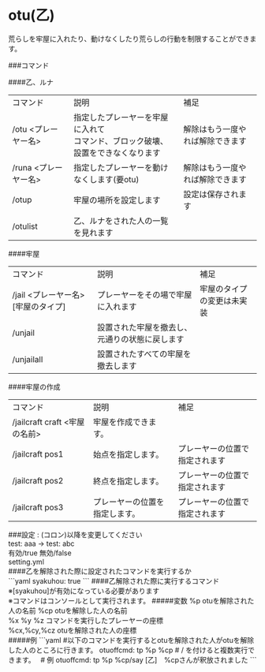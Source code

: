 otu(乙)
===

荒らしを牢屋に入れたり、動けなくしたり荒らしの行動を制限することができます。<br/>

###コマンド

####乙、ルナ
<table>
  <tr>
    <td>コマンド</td>
    <td>説明</td>
    <td>補足</td>
  </tr>
  <tr>
    <td>/otu &lt;プレーヤー名&gt;</td>
    <td>指定したプレーヤーを牢屋に入れて<br/>コマンド、ブロック破壊、設置をできなくなります</td>
    <td>解除はもう一度やれば解除できます</td>
  </tr>
  <tr>
    <td>/runa &lt;プレーヤー名&gt;</td>
    <td>指定したプレーヤーを動けなくします(要otu)</td>
    <td>解除はもう一度やれば解除できます</td>
  </tr>
 <tr>
    <td>/otup</td>
    <td>牢屋の場所を設定します</td>
    <td>設定は保存されます</td>
  </tr>
  <tr>
    <td>/otulist</td>
    <td>乙、ルナをされた人の一覧を見れます</td>
    <td></td>
  </tr>
</table>
####牢屋
<table>
  <tr>
    <td>コマンド</td>
    <td>説明</td>
    <td>補足</td>
  </tr>
 <tr>
    <td>/jail &lt;プレーヤー名&gt; [牢屋のタイプ]</td>
    <td>プレーヤーをその場で牢屋に入れます</td>
    <td>牢屋のタイプの変更は未実装</td>
  </tr>
  <tr>
    <td>/unjail</td>
    <td>設置された牢屋を撤去し、元通りの状態に戻します</td>
    <td></td>
  </tr>
  <tr>
    <td>/unjailall</td>
    <td>設置されたすべての牢屋を撤去します</td>
    <td></td>
  </tr>
</table>
####牢屋の作成
<table>
  <tr>
    <td>コマンド</td>
    <td>説明</td>
    <td>補足</td>
  </tr>
  <tr>
    <td>/jailcraft craft &lt;牢屋の名前&gt;</td>
    <td>牢屋を作成できます。</td>
    <td></td>
  </tr>
   <tr>
    <td>/jailcraft pos1</td>
    <td>始点を指定します。</td>
    <td>プレーヤーの位置で指定されます</td>
  </tr>
  <tr>
    <td>/jailcraft pos2</td>
    <td>終点を指定します。</td>
    <td>プレーヤーの位置で指定されます</td>
  </tr>
   <tr>
    <td>/jailcraft pos3</td>
    <td>プレーヤーの位置を指定します。</td>
    <td>プレーヤーの位置で指定されます</td>
  </tr>
</table>
###設定
 : (コロン)以降を変更してください<br/>
test: aaa -> test: abc <br/>
有効/true 無効/false<br/>
setting.yml<br/>
####乙を解除された際に設定されたコマンドを実行するか<br/>
```yaml
syakuhou: true
```
####乙解除された際に実行するコマンド<br/>
※[syakuhou]が有効になっている必要があります<br/>
※コマンドはコンソールとして実行されます。
#####変数 
%p otuを解除された人の名前 %cp otuを解除した人の名前<br/>
%x %y %z コマンドを実行したプレーヤーの座標<br/>
%cx,%cy,%cz otuを解除された人の座標<br/>
#####例
```yaml
#以下のコマンドを実行するとotuを解除された人がotuを解除した人のところに行きます。
otuoffcmd: tp %p %cp
# / を付けると複数実行できます。　
# 例
otuoffcmd: tp %p %cp/say [乙]　%cpさんが釈放されました
```
